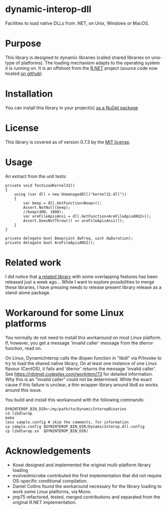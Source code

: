 dynamic-interop-dll
===================

Facilities to load native DLLs from .NET, on Unix, Windows or MacOS.

# Purpose

This library is designed to dynamic libraries (called shared libraries on unix-type of platforms). The loading mechanism adapts to the operating system it is running on. It is an offshoot from the [R.NET](http://rdotnet.codeplex.com) project (source code now hosted [on github](https://github.com/jmp75/rdotnet)). 

# Installation

You can install this library in your project(s) [as a NuGet package](https://www.nuget.org/packages/DynamicInterop)

# License

This library is covered as of version 0.7.3 by the [MIT license](https://github.com/jmp75/dynamic-interop-dll/blob/master/LICENSE.txt).

# Usage

An extract from the unit tests:

    private void TestLoadKernel32()
    {
        using (var dll = new UnmanagedDll("kernel32.dll"))
        {
            var beep = dll.GetFunction<Beep>();
            Assert.NotNull(beep);
            //beep(400, 1000);
            var areFileApisAnsi = dll.GetFunction<AreFileApisANSI>();
            Assert.DoesNotThrow(() => areFileApisAnsi());
        }
    }

    private delegate bool Beep(uint dwFreq, uint dwDuration);
    private delegate bool AreFileApisANSI();


# Related work

I did notice that [a related library](https://github.com/Boyko-Karadzhov/Dynamic-Libraries) with some overlapping features has been released just a week ago... While I want to explore possibilities to merge these libraries, I have pressing needs to release present library release as a stand-alone package.

# Workaround for some Linux platforms

You normally do not need to install this workaround on most Linux platform. If, however, you get a message 'invalid caller' message from the dlerror function, read on.

On Linux, DynamicInterop calls the dlopen function in "libdl" via P/Invoke to try to load the shared native library, On at least one instance of one Linux flavour (CentOS), it fails and 'dlerror' returns the message 'invalid caller'. See https://rdotnet.codeplex.com/workitem/73 for detailed information. Why this is an "invalid caller" could not be determined. While the exact cause if this failure is unclear, a thin wrapper library around libdl.so works around this issue.

You build and install this workaround with the following commands:

    DYNINTEROP_BIN_DIR=~/my/path/to/DynamicInteropBinaries
    cd libdlwrap
    make
    less sample.config # skim the comments, for information
    cp sample.config $DYNINTEROP_BIN_DIR/DynamicInterop.dll.config
    cp libdlwrap.so  $DYNINTEROP_BIN_DIR/

# Acknowledgements

* Kosei designed and implemented the original multi-platform library loading
* evolvedmicrobe contributed the first implementation that did not require OS-specific conditional compilation.
* Daniel Collins found the workaround necessary for the library loading to work some Linux platforms, via Mono.
* jmp75 refactored, tested, merged contributions and separated from the original R.NET implementation.
